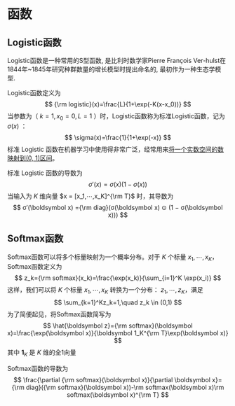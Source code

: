 # 函数

## Logistic函数

Logistic函数是一种常用的S型函数, 是比利时数学家Pierre François Ver-hulst在1844年~1845年研究种群数量的增长模型时提出命名的, 最初作为一种生态学模型.

Logistic函数定义为
$$
{\rm logistic}(x)=\frac{L}{1+\exp(-K(x-x_0))}
$$
当参数为（ $k=1, x_0=0,L=1$ ）时，Logistic函数称为标准Logistic函数，记为 $\sigma(x)$ ：
$$
\sigma(x)=\frac{1}{1+\exp(-x)}
$$
标准 Logistic 函数在机器学习中使用得非常广泛，经常用来<u>将一个实数空间的数映射到(0, 1)区间</u>。

标准 Logistic 函数的导数为
$$
\sigma'(x)=\sigma(x)(1-\sigma(x))
$$
当输入为 $K$ 维向量 $x = [x_1,⋯,x_K]^{\rm T}$ 时，其导数为
$$
σ′(\boldsymbol x) ={\rm diag}(σ(\boldsymbol x) ⊙ (1 − σ(\boldsymbol x)))
$$



## Softmax函数

Softmax函数可以将多个标量映射为一个概率分布。对于 $K$ 个标量 $x_1,\cdots,x_K$，Softmax函数定义为
$$
z_k={\rm softmax}(x_k)=\frac{\exp(x_k)}{\sum_{i=1}^K \exp(x_i)}
$$
这样，我们可以将 $K$ 个标量 $x_1, ⋯, x_K$ 转换为一个分布： $z_1, ⋯, z_K$，满足
$$
\sum_{k=1}^Kz_k=1,\quad z_k \in (0,1)
$$
为了简便起见，将Softmax函数简写为
$$
\hat{\boldsymbol z}={\rm softmax}(\boldsymbol x)=\frac{\exp(\boldsymbol x)}{\boldsymbol 1_K^{\rm T}\exp(\boldsymbol x)}
$$
其中 $\boldsymbol 1_K$ 是 $K$ 维的全1向量

Softmax函数的导数为
$$
\frac{\partial {\rm softmax}(\boldsymbol x)}{\partial \boldsymbol x}={\rm diag}({\rm softmax}(\boldsymbol x))-\rm softmax(\boldsymbol x)\rm softmax(\boldsymbol x)^{\rm T}
$$

